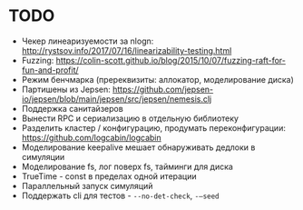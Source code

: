 # TODO

- Чекер линеаризуемости за nlogn: http://rystsov.info/2017/07/16/linearizability-testing.html
- Fuzzing: https://colin-scott.github.io/blog/2015/10/07/fuzzing-raft-for-fun-and-profit/
- Режим бенчмарка (пререквизиты: аллокатор, моделирование диска)
- Партишены из Jepsen: https://github.com/jepsen-io/jepsen/blob/main/jepsen/src/jepsen/nemesis.clj
- Поддержка санитайзеров
- Вынести RPC и сериализацию в отдельную библиотеку
- Разделить кластер / конфигурацию, продумать переконфигурации: https://github.com/logcabin/logcabin
- Моделирование keepalive мешает обнаруживать дедлоки в симуляции
- Моделирование fs, лог поверх fs, тайминги для диска
- TrueTime - const в пределах одной итерации
- Параллельный запуск симуляций
- Поддержать cli для тестов - `--no-det-check`, `-—seed`
